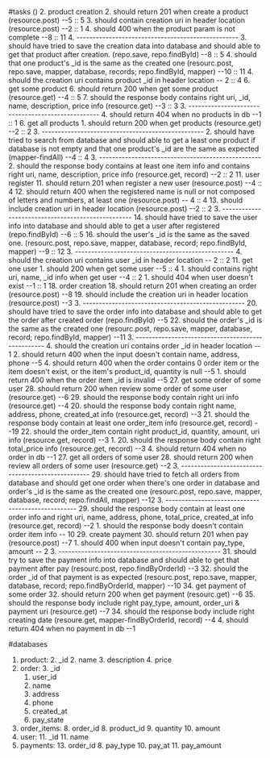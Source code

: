 #tasks ()
2. product creation
	2. should return 201 when create a product  (resource.post)  --5 :: 5
	3. should contain creation uri in header location (resource.post) --2 :: 1
	4. should 400 when the product param is not complete --8 :: 11
	4. --------------------------------------------------
	3. should have tried to save the creation data into database and should able to get that product after creation. (repo.save, repo.findById) --8 :: 5
	4. should that one product's _id is the same as the created one (resourc.post, repo.save, mapper, database, records; repo.findById, mapper) --10 :: 11
	4. should the creation uri contains product _id in header location -- 2 :: 4
6. get some product
	6. should return 200 when get some product (resource.get) --4 :: 5
	7. should the response body contains right uri, _id, name, description, price info (resource.get) --3 :: 3
	3. --------------------------------------------------
	4. should return 404 when no products in db --1 :: 1
6. get all products
	1. should return 200 when get products (resource.get) --2 :: 2
	3. --------------------------------------------------
	2. should have tried to search from database and should able to get a least one product if database is not empty and that one product's _id are the same as expected (mapper-findAll) --4 :: 4
	3. --------------------------------------------------
	2. should the response body contains at least  one item info and contains right uri, name, description, price info (resource.get, record) --2 :: 2
11. user register
	11. should return 201 when register a new user (resource.post) --4 :: 4
	12. should return 400 when the registered name is null or not composed of letters and numbers, at least one (resource.post) -- 4 :: 4
	13. should include creation uri in header location (resource.post) --2 :: 2
	3. --------------------------------------------------
	14. should have tried to save the user info into database and should able to get a user after registered (repo.findById) --6 :: 5
	16. should the user's _id is the same as the saved one. (resourc.post, repo.save, mapper, database, record; repo.findById, mapper) --9 :: 12
	3. -------------------------------------------------
	4. should the creation uri contains user _id in header location -- 2 :: 2
11. get one user
    1. should 200 when get some user --5 :: 4
    1. should contains right uri, name, _id info when get user --4 :: 2
    1. should 404 when user doesn't exist --1 :: 1
18. order creation
	18. should return 201 when creating an order (resource.post) --8
	19. should include the creation uri in header location (resource.post) --3
	3. --------------------------------------------------
	20. should have tried to save the order info into database and should able to get the order after created order (repo.findById) --5
	22. should the order's _id is the same as the created one (resourc.post, repo.save, mapper, database, record; repo.findById, mapper) --11
	3. --------------------------------------------------
	4. should the creation uri contains order _id in header location -- 1
	2. should return 400 when the input doesn't contain name, address, phone --5
	4. should return 400 when the order contains 0 order item or the item doesn't exist, or the item's product_id, quantity is null --5
	1. should return 400 when the order item _id is invalid --5
27. get some order of some user
	28. should return 200 when review some order of some user (resource.get) --6
	29. should the response body contain right uri info (resource.get) --4
 	20. should the response body contain right name, address, phone,  created\_at info (resource.get, record) --3
 	21. should the response body contain at least one order_item info (resource.get, record) --19
 	22. should the order\_item contain right product_id, quantity, amount, uri info (resource.get, record) --3
 	1. 20. should the response body contain right total\_price info (resource.get, record) --3
	4. should return 404 when no order in db --1
27. get all orders of some user
	28. should return 200 when review all orders of some user (resource.get) --2
	3. --------------------------------------------------
	29. should have tried to fetch all orders from database and should get one order when there's one order in database and order's _id is the same as the created one (resourc.post, repo.save, mapper, database, record; repo.findAll, mapper) --12
	3. --------------------------------------------------
	29. should the response body contain at least one order info and right uri, name, address, phone, total\_price, created_at info (resource.get, record) --2
	1. should the response body doesn't contain order item info -- 10
29. create payment
	30. should return 201 when pay (resource.post) --7
	1. should 400 when input doesn't contain pay_type, amount -- 2
	3. --------------------------------------------------
	31. should try to save the payment info into database and should able to get that payment after pay (resourc.post, repo.findByOrderId) --3
	32. should the order _id of that payment is as expected (resourc.post, repo.save, mapper, database, record; repo.findByOrderId, mapper) --10
34. get payment of some order
	32. should return 200 when get payment (resourc.get) --6
	35. should the response body include right pay_type, amount, order_uri & payment uri (resource.get) --7
	34. should the response body include right creating date (resoure.get, mapper-findByOrderId, record) --4
	4. should return 404 when no payment in db --1

#databases
1. product: 
	2. _id
	2. name
	3. description
	4. price
2. order:
	3. 	_id
	1. user_id
	3. name
	4. address
	5. phone
	7. created_at
	9. pay_state
7. order_items:
	8. order_id
	8. product_id
	9. quantity
	10. amount
10. user:
	11. _id
	11. name
12. payments:
	13. order_id
	8. pay_type
	10. pay_at
	11. pay_amount


	




